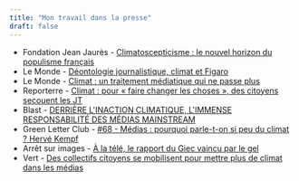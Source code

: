 ```yaml
---
title: "Mon travail dans la presse"
draft: false
---
```


* Fondation Jean Jaurès - [Climatoscepticisme : le nouvel horizon du populisme français](https://www.jean-jaures.org/publication/climatoscepticisme-le-nouvel-horizon-du-populisme-francais/)
* Le Monde - [Déontologie journalistique, climat et Figaro](https://www.lemonde.fr/blog/huet/2023/01/10/deontologie-journalistique-climat-et-figaro/)
* Le Monde - [Climat : un traitement médiatique qui ne passe plus](https://www.lemonde.fr/planete/article/2022/08/20/climat-un-traitement-mediatique-qui-ne-passe-plus_6138537_3244.html)
* Reporterre - [Climat : pour « faire changer les choses », des citoyens secouent les JT](https://reporterre.net/Climat-pour-faire-changer-les-choses-des-citoyens-secouent-les-JT)
* Blast - [DERRIÈRE L'INACTION CLIMATIQUE, L'IMMENSE RESPONSABILITÉ DES MÉDIAS MAINSTREAM](https://www.youtube.com/watch?v=LC9J6p4SBY8)
* Green Letter Club - [#68 - Médias : pourquoi parle-t-on si peu du climat ? Hervé Kempf](https://www.youtube.com/watch?v=ZC0FFdBLMAI)
* Arrêt sur images - [À la télé, le rapport du Giec vaincu par le gel](https://www.arretsurimages.net/articles/a-la-tele-le-rapport-du-giec-vaincu-par-le-gel)
* Vert - [Des collectifs citoyens se mobilisent pour mettre plus de climat dans les médias](https://vert.eco/articles/des-collectifs-citoyens-se-mobilisent-pour-mettre-plus-de-climat-dans-les-medias)
